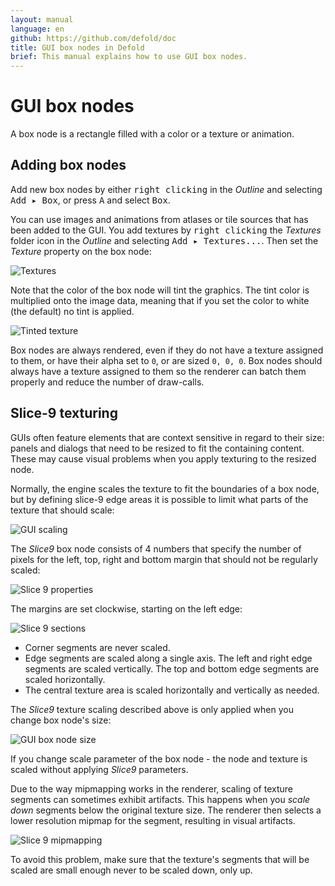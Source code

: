 ```yaml
---
layout: manual
language: en
github: https://github.com/defold/doc
title: GUI box nodes in Defold
brief: This manual explains how to use GUI box nodes.
---
```


# GUI box nodes

A box node is a rectangle filled with a color or a texture or animation.

## Adding box nodes

Add new box nodes by either <kbd>right clicking</kbd> in the *Outline* and selecting <kbd>Add ▸ Box</kbd>, or press <kbd>A</kbd> and select <kbd>Box</kbd>.

You can use images and animations from atlases or tile sources that has been added to the GUI. You add textures by <kbd>right clicking</kbd> the *Textures* folder icon in the *Outline* and selecting <kbd>Add ▸ Textures...</kbd>. Then set the *Texture* property on the box node:

![Textures](../images/gui-box/create.png)

Note that the color of the box node will tint the graphics. The tint color is multiplied onto the image data, meaning that if you set the color to white (the default) no tint is applied.

![Tinted texture](../images/gui-box/tinted.png)

Box nodes are always rendered, even if they do not have a texture assigned to them, or have their alpha set to `0`, or are sized `0, 0, 0`. Box nodes should always have a texture assigned to them so the renderer can batch them properly and reduce the number of draw-calls.

## Slice-9 texturing

GUIs often feature elements that are context sensitive in regard to their size: panels and dialogs that need to be resized to fit the containing content. These may cause visual problems when you apply texturing to the resized node.

Normally, the engine scales the texture to fit the boundaries of a box node, but by defining slice-9 edge areas it is possible to limit what parts of the texture that should scale:

![GUI scaling](../images/gui-box/scaling.png)

The *Slice9* box node consists of 4 numbers that specify the number of pixels for the left, top, right and bottom margin that should not be regularly scaled:

![Slice 9 properties](../images/gui-box/slice9_properties.png)

The margins are set clockwise, starting on the left edge:

![Slice 9 sections](../images/gui-box/slice9.png)

- Corner segments are never scaled.
- Edge segments are scaled along a single axis. The left and right edge segments are scaled vertically. The top and bottom edge segments are scaled horizontally.
- The central texture area is scaled horizontally and vertically as needed.

The *Slice9* texture scaling described above is only applied when you change box node's size:

![GUI box node size](../images/gui-box/slice9_size.png)

If you change scale parameter of the box node - the node and texture is scaled without applying *Slice9* parameters.

Due to the way mipmapping works in the renderer, scaling of texture segments can sometimes exhibit artifacts. This happens when you _scale down_ segments below the original texture size. The renderer then selects a lower resolution mipmap for the segment, resulting in visual artifacts.

![Slice 9 mipmapping](../images/gui-box/mipmap.png)

To avoid this problem, make sure that the texture's segments that will be scaled are small enough never to be scaled down, only up.

